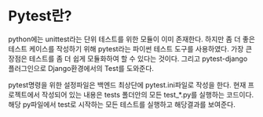 # Pytest란?

python에는 unittest라는 단위 테스트를 위한 모듈이 이미 존재한다. 하지만 좀 더 좋은 테스트 케이스를 작성하기 위해 pytest라는 파이썬 테스트 도구를 사용하였다. 가장 큰 장점은 테스트를 좀 더 쉽게 모듈화하여 할 수 있다는 것이다. 그리고 pytest-django 플러그인으로 Django환경에서의 Test를 도와준다.

pytest명령을 위한 설정파일은 백엔드 최상단에 pytest.ini파일로 작성을 한다. 현재 프로젝트에서 작성되어 있는 내용은 tests 폴더안의 모든 test\_\*.py를 실행하는 코드이다. 해당 py파일에서 test로 시작하는 모든 테스트를 실행하고 해당결과를 보여준다.
